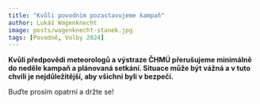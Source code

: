 ```yaml
---
title: "Kvůli povodním pozastavujeme kampaň"
author: Lukáš Wagenknecht
image: posts/wagenknecht-stanek.jpg
tags: [Povodně, Volby 2024]
---
```


**Kvůli předpovědi meteorologů a výstraze ČHMÚ přerušujeme minimálně do neděle kampaň a plánovaná setkání. Situace může být vážná a v tuto chvíli je nejdůležitější, aby všichni byli v bezpečí.**

Buďte prosím opatrní a držte se!


